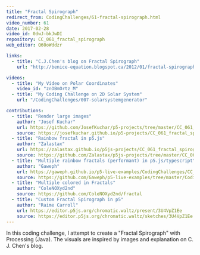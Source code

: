 ```yaml
---
title: "Fractal Spirograph"
redirect_from: CodingChallenges/61-fractal-spirograph.html
video_number: 61
date: 2017-02-28
video_id: 0dwJ-bkJwDI
repository: CC_061_fractal_spirograph
web_editor: Q60oWddzr

links:
  - title: "C.J.Chen's blog on Fractal Spirograph"
    url: "http://benice-equation.blogspot.ca/2012/01/fractal-spirograph.html"

videos:
  - title: "My Video on Polar Coordinates"
    video_id: "znOBmOrtz_M"
  - title: "My Coding Challenge on 2D Solar System"
    url: "/CodingChallenges/007-solarsystemgenerator"

contributions:
  - title: "Render large images"
    author: "Josef Kuchar"
    url: https://github.com/JosefKuchar/p5-projects/tree/master/CC_061_fractal_spirograph_large_render
    source: https://josefkuchar.github.io/p5-projects/CC_061_fractal_spirograph_large_render/
  - title: "Rainbow fractal in p5.js"
    author: "Zalastax"
    url: https://zalastax.github.io/p5js-projects/CC_061_fractal_spirograph_rainbow/
    source: https://github.com/Zalastax/p5js-projects/tree/master/CC_061_fractal_spirograph_rainbow
  - title: "Multiple rainbow fractals (performant) in p5.js/typescript"
    author: "Gaweph"
    url: https://gaweph.github.io/p5-live-examples/CodingChallenges/CC_061_fractal_spirograph/
    source: https://github.com/Gaweph/p5-live-examples/tree/master/CodingChallenges/CC_061_fractal_spirograph
  - title: "Multiple colored in Fractals"
    author: "ColeNOXyd2nd"
    source: https://github.com/ColeNOXyd2nd/fractal
  - title: "Custom Fractal Spirograph in p5"
    author: "Raime Carroll"
    url: https://editor.p5js.org/chromatic.waltz/present/3U4VpZ1Ee
    source: https://editor.p5js.org/chromatic.waltz/sketches/3U4VpZ1Ee
---
```


In this coding challenge, I attempt to create a "Fractal Spirograph" with Processing (Java). The visuals are inspired by images and explanation on C. J. Chen's blog.

